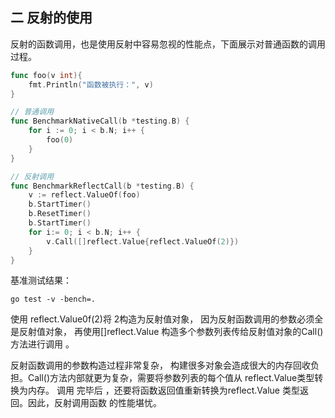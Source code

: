 ## 二 反射的使用

反射的函数调用，也是使用反射中容易忽视的性能点，下面展示对普通函数的调用过程。  

```go
func foo(v int){
	fmt.Println("函数被执行：", v)
}

// 普通调用
func BenchmarkNativeCall(b *testing.B) {
	for i := 0; i < b.N; i++ {
		foo(0)
	}
}

// 反射调用
func BenchmarkReflectCall(b *testing.B) {
	v := reflect.ValueOf(foo)
	b.StartTimer()
	b.ResetTimer()
	b.StartTimer()
	for i:= 0; i < b.N; i++ {
		v.Call([]reflect.Value{reflect.ValueOf(2)})
	}
}
```

基准测试结果：
```
go test -v -bench=.
```

使用 reflect.Value0f(2)将 2构造为反射值对象， 因为反射函数调用的参数必须全是反射值对象， 再使用[]reflect.Value 构造多个参数列表传给反射值对象的Call()方法进行调用 。  

反射函数调用的参数构造过程非常复杂， 构建很多对象会造成很大的内存回收负担。Call()方法内部就更为复杂，需要将参数列表的每个值从 reflect.Value类型转换为内存。 调用 完毕后 ，还要将函数返回值重新转换为reflect.Value 类型返回。因此，反射调用函数 的性能堪忧。
